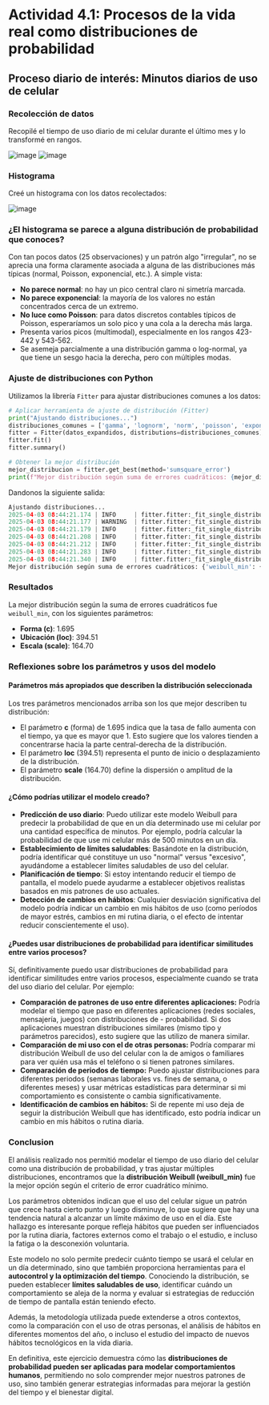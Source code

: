 # Actividad 4.1: Procesos de la vida real como distribuciones de probabilidad

## Proceso diario de interés: Minutos diarios de uso de celular

### Recolección de datos
Recopilé el tiempo de uso diario de mi celular durante el último mes y lo transformé en rangos.

![image](https://github.com/user-attachments/assets/ad38e81d-5436-44f0-a4dc-0a6cc37e08a0)
![image](https://github.com/user-attachments/assets/87339c01-971c-40c2-a2ee-beaa30c911c0)


### Histograma
Creé un histograma con los datos recolectados:

![image](https://github.com/user-attachments/assets/37efac12-1465-482e-bebf-da8a61323a85)

### ¿El histograma se parece a alguna distribución de probabilidad que conoces?
Con tan pocos datos (25 observaciones) y un patrón algo "irregular", no se aprecia una forma claramente asociada a alguna de las distribuciones más típicas (normal, Poisson, exponencial, etc.). A simple vista:
- **No parece normal**: no hay un pico central claro ni simetría marcada.
- **No parece exponencial**: la mayoría de los valores no están concentrados cerca de un extremo.
- **No luce como Poisson**: para datos discretos contables típicos de Poisson, esperaríamos un solo pico y una cola a la derecha más larga.
- Presenta varios picos (multimodal), especialmente en los rangos 423-442 y 543-562.
- Se asemeja parcialmente a una distribución gamma o log-normal, ya que tiene un sesgo hacia la derecha, pero con múltiples modas.



### Ajuste de distribuciones con Python
Utilizamos la librería `Fitter` para ajustar distribuciones comunes a los datos:

```python
# Aplicar herramienta de ajuste de distribución (Fitter)
print("Ajustando distribuciones...")
distribuciones_comunes = ['gamma', 'lognorm', 'norm', 'poisson', 'exponweib', 'weibull_max', 'weibull_min']
fitter = Fitter(datos_expandidos, distributions=distribuciones_comunes)
fitter.fit()
fitter.summary()

# Obtener la mejor distribución
mejor_distribucion = fitter.get_best(method='sumsquare_error')
print(f"Mejor distribución según suma de errores cuadráticos: {mejor_distribucion}")
```

Dandonos la siguiente salida:
```Python Shell
Ajustando distribuciones...
2025-04-03 08:44:21.174 | INFO     | fitter.fitter:_fit_single_distribution:333 - Fitted norm distribution with error=0.010134)
2025-04-03 08:44:21.177 | WARNING  | fitter.fitter:_fit_single_distribution:337 - SKIPPED poisson distribution (taking more than 30 seconds)
2025-04-03 08:44:21.179 | INFO     | fitter.fitter:_fit_single_distribution:333 - Fitted lognorm distribution with error=0.010255)
2025-04-03 08:44:21.208 | INFO     | fitter.fitter:_fit_single_distribution:333 - Fitted weibull_max distribution with error=0.010765)
2025-04-03 08:44:21.212 | INFO     | fitter.fitter:_fit_single_distribution:333 - Fitted gamma distribution with error=0.010134)
2025-04-03 08:44:21.283 | INFO     | fitter.fitter:_fit_single_distribution:333 - Fitted weibull_min distribution with error=0.010126)
2025-04-03 08:44:21.340 | INFO     | fitter.fitter:_fit_single_distribution:333 - Fitted exponweib distribution with error=0.010924)
Mejor distribución según suma de errores cuadráticos: {'weibull_min': {'c': 1.6955507667807075, 'loc': 394.51208430764405, 'scale': 164.70168117505904}}
```

### Resultados
La mejor distribución según la suma de errores cuadráticos fue `weibull_min`, con los siguientes parámetros:
- **Forma (c)**: 1.695
- **Ubicación (loc)**: 394.51
- **Escala (scale)**: 164.70

### Reflexiones sobre los parámetros y usos del modelo

#### Parámetros más apropiados que describen la distribución seleccionada
Los tres parámetros mencionados arriba son los que mejor describen tu distribución:
- El parámetro **c** (forma) de 1.695 indica que la tasa de fallo aumenta con el tiempo, ya que es mayor que 1. Esto sugiere que los valores tienden a concentrarse hacia la parte central-derecha de la distribución.
- El parámetro **loc** (394.51) representa el punto de inicio o desplazamiento de la distribución.
- El parámetro **scale** (164.70) define la dispersión o amplitud de la distribución.


#### ¿Cómo podrías utilizar el modelo creado?
- **Predicción de uso diario**: Puedo utilizar este modelo Weibull para predecir la probabilidad de que en un día determinado use mi celular por una cantidad específica de minutos. Por ejemplo, podría calcular la probabilidad de que use mi celular más de 500 minutos en un día.
- **Establecimiento de límites saludables**: Basándote en la distribución, podría identificar qué constituye un uso "normal" versus "excesivo", ayudándome a establecer límites saludables de uso del celular.
- **Planificación de tiempo**: Si estoy intentando reducir el tiempo de pantalla, el modelo puede ayudarme a establecer objetivos realistas basados en mis patrones de uso actuales.
- **Detección de cambios en hábitos**: Cualquier desviación significativa del modelo podría indicar un cambio en mis hábitos de uso (como períodos de mayor estrés, cambios en mi rutina diaria, o el efecto de intentar reducir conscientemente el uso).

#### ¿Puedes usar distribuciones de probabilidad para identificar similitudes entre varios procesos?
Sí, definitivamente puedo usar distribuciones de probabilidad para identificar similitudes entre varios procesos, especialmente cuando se trata del uso diario del celular. Por ejemplo:
- **Comparación de patrones de uso entre diferentes aplicaciones:** Podría modelar el tiempo que paso en diferentes aplicaciones (redes sociales, mensajería, juegos) con distribuciones de - probabilidad. Si dos aplicaciones muestran distribuciones similares (mismo tipo y parámetros parecidos), esto sugiere que las utilizo de manera similar.
- **Comparación de mi uso con el de otras personas:** Podría comparar mi distribución Weibull de uso del celular con la de amigos o familiares para ver quién usa más el teléfono o si tienen patrones similares.
- **Comparación de periodos de tiempo:** Puedo ajustar distribuciones para diferentes periodos (semanas laborales vs. fines de semana, o diferentes meses) y usar métricas estadísticas para determinar si mi comportamiento es consistente o cambia significativamente.
- **Identificación de cambios en hábitos:** Si de repente mi uso deja de seguir la distribución Weibull que has identificado, esto podría indicar un cambio en mis hábitos o rutina diaria.

### Conclusion
El análisis realizado nos permitió modelar el tiempo de uso diario del celular como una distribución de probabilidad, y tras ajustar múltiples distribuciones, encontramos que la **distribución Weibull (weibull_min)** fue la mejor opción según el criterio de error cuadrático mínimo.

Los parámetros obtenidos indican que el uso del celular sigue un patrón que crece hasta cierto punto y luego disminuye, lo que sugiere que hay una tendencia natural a alcanzar un límite máximo de uso en el día. Este hallazgo es interesante porque refleja hábitos que pueden ser influenciados por la rutina diaria, factores externos como el trabajo o el estudio, e incluso la fatiga o la desconexión voluntaria.

Este modelo no solo permite predecir cuánto tiempo se usará el celular en un día determinado, sino que también proporciona herramientas para el **autocontrol y la optimización del tiempo**. Conociendo la distribución, se pueden establecer **límites saludables de uso**, identificar cuándo un comportamiento se aleja de la norma y evaluar si estrategias de reducción de tiempo de pantalla están teniendo efecto.

Además, la metodología utilizada puede extenderse a otros contextos, como la comparación con el uso de otras personas, el análisis de hábitos en diferentes momentos del año, o incluso el estudio del impacto de nuevos hábitos tecnológicos en la vida diaria.

En definitiva, este ejercicio demuestra cómo las **distribuciones de probabilidad pueden ser aplicadas para modelar comportamientos humanos**, permitiendo no solo comprender mejor nuestros patrones de uso, sino también generar estrategias informadas para mejorar la gestión del tiempo y el bienestar digital.
